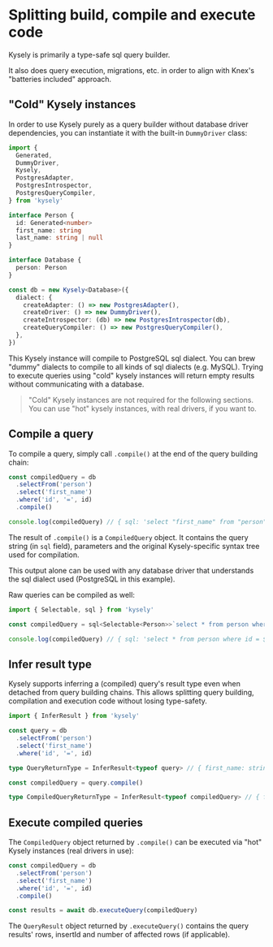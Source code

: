 # Splitting build, compile and execute code

Kysely is primarily a type-safe sql query builder.

It also does query execution, migrations, etc. in order to align with Knex's "batteries 
included" approach.

## "Cold" Kysely instances

In order to use Kysely purely as a query builder without database driver dependencies, 
you can instantiate it with the built-in `DummyDriver` class:

```ts
import { 
  Generated,
  DummyDriver,
  Kysely,
  PostgresAdapter,
  PostgresIntrospector,
  PostgresQueryCompiler,
} from 'kysely'

interface Person {
  id: Generated<number>
  first_name: string
  last_name: string | null
}

interface Database {
  person: Person
}

const db = new Kysely<Database>({
  dialect: {
    createAdapter: () => new PostgresAdapter(),
    createDriver: () => new DummyDriver(),
    createIntrospector: (db) => new PostgresIntrospector(db),
    createQueryCompiler: () => new PostgresQueryCompiler(),
  },
})
```

This Kysely instance will compile to PostgreSQL sql dialect. You can brew "dummy" 
dialects to compile to all kinds of sql dialects (e.g. MySQL). Trying to execute 
queries using "cold" kysely instances will return empty results without communicating 
with a database.

> "Cold" Kysely instances are not required for the following sections. You can 
use "hot" kysely instances, with real drivers, if you want to.

## Compile a query

To compile a query, simply call `.compile()` at the end of the query building chain:

```ts
const compiledQuery = db
  .selectFrom('person')
  .select('first_name')
  .where('id', '=', id)
  .compile()

console.log(compiledQuery) // { sql: 'select "first_name" from "person" where "id" = $1', parameters: [1], query: { ... } }
```

The result of `.compile()` is a `CompiledQuery` object. It contains the query string 
(in `sql` field), parameters and the original Kysely-specific syntax tree used 
for compilation.

This output alone can be used with any database driver that understands the sql 
dialect used (PostgreSQL in this example).

Raw queries can be compiled as well:

```ts
import { Selectable, sql } from 'kysely'

const compiledQuery = sql<Selectable<Person>>`select * from person where id = ${id}`.compile(db)

console.log(compiledQuery) // { sql: 'select * from person where id = $1', parameters: [1], query: { ... } }
```

## Infer result type

Kysely supports inferring a (compiled) query's result type even when detached from 
query building chains. This allows splitting query building, compilation and execution 
code without losing type-safety.

```ts
import { InferResult } from 'kysely'

const query = db
  .selectFrom('person')
  .select('first_name')
  .where('id', '=', id)

type QueryReturnType = InferResult<typeof query> // { first_name: string }[]

const compiledQuery = query.compile()

type CompiledQueryReturnType = InferResult<typeof compiledQuery> // { first_name: string }[]
```

## Execute compiled queries

The `CompiledQuery` object returned by `.compile()` can be executed
via "hot" Kysely instances (real drivers in use):

```ts
const compiledQuery = db
  .selectFrom('person')
  .select('first_name')
  .where('id', '=', id)
  .compile()

const results = await db.executeQuery(compiledQuery)
```

The `QueryResult` object returned by `.executeQuery()` contains the query results' 
rows, insertId and number of affected rows (if applicable).